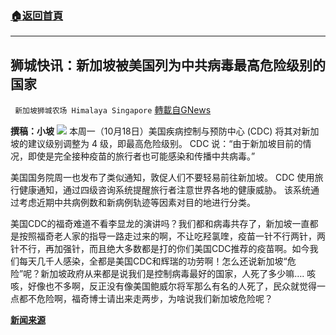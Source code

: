 ###  [:house:返回首頁](https://github.com/ourhimalayas/txt)
---


## 狮城快讯：新加坡被美国列为中共病毒最高危险级别的国家
` 新加坡狮城农场 Himalaya Singapore` [轉載自GNews](https://gnews.org/zh-hans/1604379/)

**撰稿：小坡**
![](https://assets.gnews.org/wp-content/uploads/2021/10/Screenshot-2021-10-19-220136.jpg)
本周一（10月18日）美国疾病控制与预防中心 (CDC) 将其对新加坡的建议级别调整为 4 级，即最高危险级别。 CDC 说：“由于新加坡目前的情况，即使是完全接种疫苗的旅行者也可能感染和传播中共病毒。”

美国国务院周一也发布了类似通知，敦促人们不要轻易前往新加坡。 CDC 使用旅行健康通知，通过四级咨询系统提醒旅行者注意世界各地的健康威胁。 该系统通过考虑近期中共病例数和新病例轨迹等因素对目的地进行分类。

美国CDC的福奇难道不看李显龙的演讲吗？我们都和病毒共存了，新加坡一直都是按照福奇老人家的指导一路走过来的啊，不让吃羟氯喹，疫苗一针不行两针，两针不行，再加强针，而且绝大多数都是打的你们美国CDC推荐的疫苗啊。如今我们每天几千人感染，全都是美国CDC和辉瑞的功劳啊！怎么还说新加坡“危险”呢？新加坡政府从来都是说我们是控制病毒最好的国家，人死了多少嘛…. 咳咳，好像也不多啊，反正没有像美国鲍威尔将军那么有名的人死了，民众就觉得一点都不危险啊，福奇博士请出来走两步，为啥说我们新加坡危险呢？

**[新闻来源](https://www.straitstimes.com/singapore/us-raises-covid-19-travel-alert-for-singapore-to-highest-risk-level)**
